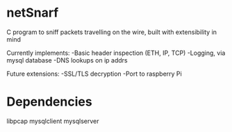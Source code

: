 # netSnarf
C program to sniff packets travelling on the wire, built with extensibility in mind

Currently implements:
	-Basic header inspection (ETH, IP, TCP)
	-Logging, via mysql database
	-DNS lookups on ip addrs

Future extensions:
	-SSL/TLS decryption
	-Port to raspberry Pi

# Dependencies
libpcap
mysqlclient
mysqlserver
